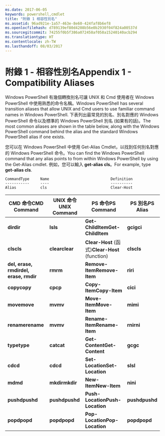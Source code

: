 ```yaml
---
ms.date: 2017-06-05
keywords: powershell,cmdlet
title: "附錄 1 相容性別名"
ms.assetid: 96ad921e-1a57-463e-8e60-424faf8b6ef8
ms.openlocfilehash: d789139ef80d4208b56e0b2930f04f824a00537d
ms.sourcegitcommit: 74255f0b5f386a072458af058a15240140acb294
ms.translationtype: HT
ms.contentlocale: zh-TW
ms.lasthandoff: 08/03/2017
---
```

# <a name="appendix-1---compatibility-aliases"></a><span data-ttu-id="9372a-103">附錄 1 - 相容性別名</span><span class="sxs-lookup"><span data-stu-id="9372a-103">Appendix 1 - Compatibility Aliases</span></span>
<span data-ttu-id="9372a-104">Windows PowerShell 有幾個轉換別名可讓 UNIX 和 Cmd 使用者在 Windows PowerShell 中使用熟悉的命令名稱。</span><span class="sxs-lookup"><span data-stu-id="9372a-104">Windows PowerShell has several transition aliases that allow UNIX and Cmd users to use familiar command names in Windows PowerShell.</span></span> <span data-ttu-id="9372a-105">下表列出最常見的別名、別名對應的 Windows PowerShell 命令以及標準的 Windows PowerShell 別名 (如果有的話)。</span><span class="sxs-lookup"><span data-stu-id="9372a-105">The most common aliases are shown in the table below, along with the Windows PowerShell command behind the alias and the standard Windows PowerShell alias if one exists.</span></span>

<span data-ttu-id="9372a-106">您可以在 Windows PowerShell 中使用 Get-Alias Cmdlet，以找到任何別名對應的 Windows PowerShell 命令。</span><span class="sxs-lookup"><span data-stu-id="9372a-106">You can find the Windows PowerShell command that any alias points to from within Windows PowerShell by using the Get-Alias cmdlet.</span></span> <span data-ttu-id="9372a-107">例如，您可以輸入 **get-alias cls**。</span><span class="sxs-lookup"><span data-stu-id="9372a-107">For example, type **get-alias cls**.</span></span>

```
CommandType     Name                            Definition
-----------     ----                            ----------
Alias           cls                             Clear-Host
```

|<span data-ttu-id="9372a-108">CMD 命令</span><span class="sxs-lookup"><span data-stu-id="9372a-108">CMD Command</span></span>|<span data-ttu-id="9372a-109">UNIX 命令</span><span class="sxs-lookup"><span data-stu-id="9372a-109">UNIX Command</span></span>|<span data-ttu-id="9372a-110">PS 命令</span><span class="sxs-lookup"><span data-stu-id="9372a-110">PS Command</span></span>|<span data-ttu-id="9372a-111">PS 別名</span><span class="sxs-lookup"><span data-stu-id="9372a-111">PS Alias</span></span>|
|---------------|----------------|--------------|------------|
|<span data-ttu-id="9372a-112">**dir**</span><span class="sxs-lookup"><span data-stu-id="9372a-112">**dir**</span></span>|<span data-ttu-id="9372a-113">**ls**</span><span class="sxs-lookup"><span data-stu-id="9372a-113">**ls**</span></span>|<span data-ttu-id="9372a-114">**Get-ChildItem**</span><span class="sxs-lookup"><span data-stu-id="9372a-114">**Get-ChildItem**</span></span>|<span data-ttu-id="9372a-115">**gci**</span><span class="sxs-lookup"><span data-stu-id="9372a-115">**gci**</span></span>|
|<span data-ttu-id="9372a-116">**cls**</span><span class="sxs-lookup"><span data-stu-id="9372a-116">**cls**</span></span>|<span data-ttu-id="9372a-117">**clear**</span><span class="sxs-lookup"><span data-stu-id="9372a-117">**clear**</span></span>|<span data-ttu-id="9372a-118">**Clear-Host** (函式)</span><span class="sxs-lookup"><span data-stu-id="9372a-118">**Clear-Host** (function)</span></span>|<span data-ttu-id="9372a-119">**cls**</span><span class="sxs-lookup"><span data-stu-id="9372a-119">**cls**</span></span>|
|<span data-ttu-id="9372a-120">**del, erase, rmdir**</span><span class="sxs-lookup"><span data-stu-id="9372a-120">**del, erase, rmdir**</span></span>|<span data-ttu-id="9372a-121">**rm**</span><span class="sxs-lookup"><span data-stu-id="9372a-121">**rm**</span></span>|<span data-ttu-id="9372a-122">**Remove-Item**</span><span class="sxs-lookup"><span data-stu-id="9372a-122">**Remove-Item**</span></span>|<span data-ttu-id="9372a-123">**ri**</span><span class="sxs-lookup"><span data-stu-id="9372a-123">**ri**</span></span>|
|<span data-ttu-id="9372a-124">**copy**</span><span class="sxs-lookup"><span data-stu-id="9372a-124">**copy**</span></span>|<span data-ttu-id="9372a-125">**cp**</span><span class="sxs-lookup"><span data-stu-id="9372a-125">**cp**</span></span>|<span data-ttu-id="9372a-126">**Copy-Item**</span><span class="sxs-lookup"><span data-stu-id="9372a-126">**Copy-Item**</span></span>|<span data-ttu-id="9372a-127">**ci**</span><span class="sxs-lookup"><span data-stu-id="9372a-127">**ci**</span></span>|
|<span data-ttu-id="9372a-128">**move**</span><span class="sxs-lookup"><span data-stu-id="9372a-128">**move**</span></span>|<span data-ttu-id="9372a-129">**mv**</span><span class="sxs-lookup"><span data-stu-id="9372a-129">**mv**</span></span>|<span data-ttu-id="9372a-130">**Move-Item**</span><span class="sxs-lookup"><span data-stu-id="9372a-130">**Move-Item**</span></span>|<span data-ttu-id="9372a-131">**mi**</span><span class="sxs-lookup"><span data-stu-id="9372a-131">**mi**</span></span>|
|<span data-ttu-id="9372a-132">**rename**</span><span class="sxs-lookup"><span data-stu-id="9372a-132">**rename**</span></span>|<span data-ttu-id="9372a-133">**mv**</span><span class="sxs-lookup"><span data-stu-id="9372a-133">**mv**</span></span>|<span data-ttu-id="9372a-134">**Rename-Item**</span><span class="sxs-lookup"><span data-stu-id="9372a-134">**Rename-Item**</span></span>|<span data-ttu-id="9372a-135">**rni**</span><span class="sxs-lookup"><span data-stu-id="9372a-135">**rni**</span></span>|
|<span data-ttu-id="9372a-136">**type**</span><span class="sxs-lookup"><span data-stu-id="9372a-136">**type**</span></span>|<span data-ttu-id="9372a-137">**cat**</span><span class="sxs-lookup"><span data-stu-id="9372a-137">**cat**</span></span>|<span data-ttu-id="9372a-138">**Get-Content**</span><span class="sxs-lookup"><span data-stu-id="9372a-138">**Get-Content**</span></span>|<span data-ttu-id="9372a-139">**gc**</span><span class="sxs-lookup"><span data-stu-id="9372a-139">**gc**</span></span>|
|<span data-ttu-id="9372a-140">**cd**</span><span class="sxs-lookup"><span data-stu-id="9372a-140">**cd**</span></span>|<span data-ttu-id="9372a-141">**cd**</span><span class="sxs-lookup"><span data-stu-id="9372a-141">**cd**</span></span>|<span data-ttu-id="9372a-142">**Set-Location**</span><span class="sxs-lookup"><span data-stu-id="9372a-142">**Set-Location**</span></span>|<span data-ttu-id="9372a-143">**sl**</span><span class="sxs-lookup"><span data-stu-id="9372a-143">**sl**</span></span>|
|<span data-ttu-id="9372a-144">**md**</span><span class="sxs-lookup"><span data-stu-id="9372a-144">**md**</span></span>|<span data-ttu-id="9372a-145">**mkdir**</span><span class="sxs-lookup"><span data-stu-id="9372a-145">**mkdir**</span></span>|<span data-ttu-id="9372a-146">**New-Item**</span><span class="sxs-lookup"><span data-stu-id="9372a-146">**New-Item**</span></span>|<span data-ttu-id="9372a-147">**ni**</span><span class="sxs-lookup"><span data-stu-id="9372a-147">**ni**</span></span>|
|<span data-ttu-id="9372a-148">**pushd**</span><span class="sxs-lookup"><span data-stu-id="9372a-148">**pushd**</span></span>|<span data-ttu-id="9372a-149">**pushd**</span><span class="sxs-lookup"><span data-stu-id="9372a-149">**pushd**</span></span>|<span data-ttu-id="9372a-150">**Push-Location**</span><span class="sxs-lookup"><span data-stu-id="9372a-150">**Push-Location**</span></span>|<span data-ttu-id="9372a-151">**pushd**</span><span class="sxs-lookup"><span data-stu-id="9372a-151">**pushd**</span></span>|
|<span data-ttu-id="9372a-152">**popd**</span><span class="sxs-lookup"><span data-stu-id="9372a-152">**popd**</span></span>|<span data-ttu-id="9372a-153">**popd**</span><span class="sxs-lookup"><span data-stu-id="9372a-153">**popd**</span></span>|<span data-ttu-id="9372a-154">**Pop-Location**</span><span class="sxs-lookup"><span data-stu-id="9372a-154">**Pop-Location**</span></span>|<span data-ttu-id="9372a-155">**popd**</span><span class="sxs-lookup"><span data-stu-id="9372a-155">**popd**</span></span>|

